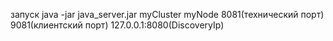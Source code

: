 запуск java -jar java_server.jar myCluster myNode 8081(технический порт) 9081(клиентский порт) 127.0.0.1:8080(DiscoveryIp)
